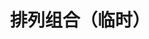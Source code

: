 ---
title: '排列组合（临时）'
description: '排列组合（临时）'
pubDate: 'Aug 1 2024'
image: '/home.webp'
tags:
  - temp
badge: temp
---